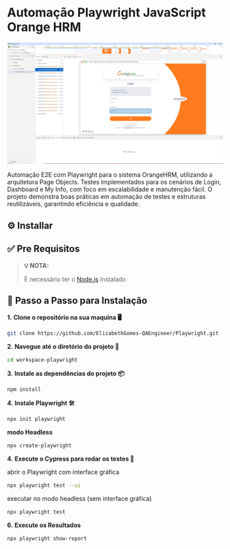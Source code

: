 # Automação Playwright JavaScript Orange HRM 

![Texto alternativo](playwrightframework.png)



Automação E2E com Playwright para o sistema OrangeHRM, utilizando a arquitetura Page Objects. Testes implementados para os cenários de Login, Dashboard e My Info, com foco em escalabilidade e manutenção fácil. O projeto demonstra boas práticas em automação de testes e estruturas reutilizáveis, garantindo eficiência e qualidade.

## ⚙️ Installar


## ✅ Pre Requisitos

> **💡 NOTA:**
> 
> È necessário ter o [Node.js](https://nodejs.org)  Instalado



## 📝 Passo a Passo para Instalação




**1.** **Clone o repositório na sua maquina 🖥️**

```bash
git clone https://github.com/ElizabethGomes-QAEngineer/Playwright.git
```

**2.** **Navegue até o diretório do projeto 📂**

```bash
cd workspace-playwright
````


**3.** **Instale as dependências do projeto 📦**

```bash
npm install 
```

**4.** **Instale Playwright  🛠️**

```bash
npx init playwright
```

**modo Headless**

```bash
npx create-playwright
```


**4.** **Execute o Cypress para rodar os testes 🚀**

abrir o Playwright com interface gráfica 

```bash
npx playwright test --ui
```

executar no modo headless (sem interface gráfica)

```bash
npx playwright test
```

**6.** **Execute os Resultados**

```bash
npx playwright show-report
```



